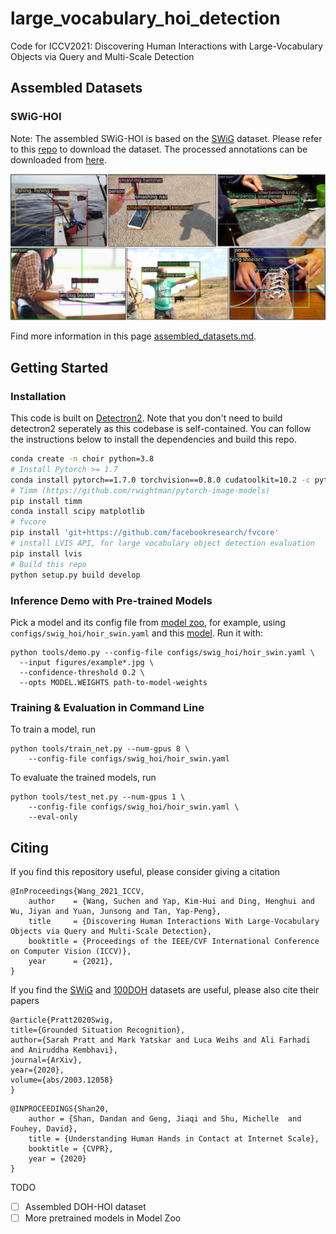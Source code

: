 # large_vocabulary_hoi_detection
Code for ICCV2021: Discovering Human Interactions with Large-Vocabulary Objects via Query and Multi-Scale Detection


## Assembled Datasets
### SWiG-HOI 
Note: The assembled SWiG-HOI is based on the [SWiG](https://github.com/allenai/swig) dataset. Please refer to this [repo](https://github.com/allenai/swig) to download the dataset. The processed annotations can be downloaded from [here](https://drive.google.com/drive/folders/1moeVor6WAc_ztTsnTFHPyElJOCLWUOgu?usp=sharing).

![](figures/teaser.jpg)

Find more information in this page [assembled_datasets.md](./data/assembled_datasets.md).


## Getting Started
### Installation
This code is built on [Detectron2](https://github.com/facebookresearch/detectron2). 
Note that you don't need to build detectron2 seperately as this codebase is self-contained. You can follow the instructions
below to install the dependencies and build this repo. 
```bash
conda create -n choir python=3.8
# Install Pytorch >= 1.7
conda install pytorch==1.7.0 torchvision==0.8.0 cudatoolkit=10.2 -c pytorch
# Timm (https://github.com/rwightman/pytorch-image-models)
pip install timm
conda install scipy matplotlib
# fvcore
pip install 'git+https://github.com/facebookresearch/fvcore'
# install LVIS API, for large vocabulary object detection evaluation
pip install lvis
# Build this repo
python setup.py build develop
```

### Inference Demo with Pre-trained Models

Pick a model and its config file from [model zoo](https://github.com/scwangdyd/large_vocabulary_hoi_detection/models/model_zoo.md), for example, using `configs/swig_hoi/hoir_swin.yaml` and this [model](https://drive.google.com/file/d/1-MG9Ef7uXgmVWwM_OppXap1ecvWgowcy/view?usp=sharing). Run it with:
```
python tools/demo.py --config-file configs/swig_hoi/hoir_swin.yaml \
  --input figures/example*.jpg \
  --confidence-threshold 0.2 \
  --opts MODEL.WEIGHTS path-to-model-weights
```

### Training & Evaluation in Command Line

To train a model, run
```
python tools/train_net.py --num-gpus 8 \
    --config-file configs/swig_hoi/hoir_swin.yaml
```

To evaluate the trained models, run
```
python tools/test_net.py --num-gpus 1 \
    --config-file configs/swig_hoi/hoir_swin.yaml \
    --eval-only
```

## Citing
If you find this repository useful, please consider giving a citation
```
@InProceedings{Wang_2021_ICCV,
    author    = {Wang, Suchen and Yap, Kim-Hui and Ding, Henghui and Wu, Jiyan and Yuan, Junsong and Tan, Yap-Peng},
    title     = {Discovering Human Interactions With Large-Vocabulary Objects via Query and Multi-Scale Detection},
    booktitle = {Proceedings of the IEEE/CVF International Conference on Computer Vision (ICCV)},
    year      = {2021},
}
```
If you find the [SWiG](https://github.com/allenai/swig) and [100DOH](https://fouheylab.eecs.umich.edu/~dandans/projects/100DOH/) datasets are useful, please also cite their papers
```
@article{Pratt2020Swig,
title={Grounded Situation Recognition},
author={Sarah Pratt and Mark Yatskar and Luca Weihs and Ali Farhadi and Aniruddha Kembhavi},
journal={ArXiv},
year={2020},
volume={abs/2003.12058}
}
```
```
@INPROCEEDINGS{Shan20, 
    author = {Shan, Dandan and Geng, Jiaqi and Shu, Michelle  and Fouhey, David},
    title = {Understanding Human Hands in Contact at Internet Scale},
    booktitle = {CVPR}, 
    year = {2020} 
}
```

TODO
- [ ] Assembled DOH-HOI dataset
- [ ] More pretrained models in Model Zoo